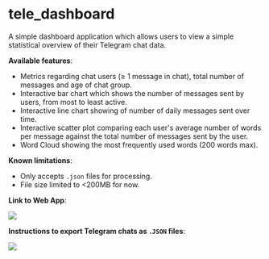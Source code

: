 # tele_dashboard

A simple dashboard application which allows users to view a simple statistical overview of their Telegram chat data.

**Available features**:
- Metrics regarding chat users (≥ 1 message in chat), total number of messages and age of chat group.
- Interactive bar chart which shows the number of messages sent by users, from most to least active.
- Interactive line chart showing of number of daily messages sent over time.
- Interactive scatter plot comparing each user's average number of words per message against the total number of messages sent by the user.
- Word Cloud showing the most frequently used words (200 words max).

**Known limitations**:
- Only accepts `.json` files for processing.
- File size limited to <200MB for now.

**Link to Web App**:

[<img src="https://static.streamlit.io/badges/streamlit_badge_black_white.svg">](<https://tele-dash.streamlit.app>)

**Instructions to export Telegram chats as `.JSON` files**:

[<img src="https://img.shields.io/badge/markdown-%23000000.svg?style=for-the-badge&logo=markdown&logoColor=white">](<https://github.com/tsu2000/tele_dashboard/blob/main/instructions.md>)
